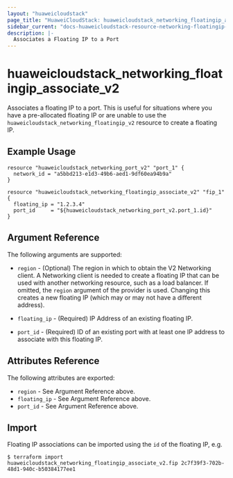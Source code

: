 ```yaml
---
layout: "huaweicloudstack"
page_title: "HuaweiCloudStack: huaweicloudstack_networking_floatingip_associate_v2"
sidebar_current: "docs-huaweicloudstack-resource-networking-floatingip-associate-v2"
description: |-
  Associates a Floating IP to a Port
---
```


# huaweicloudstack\_networking\_floatingip\_associate_v2

Associates a floating IP to a port. This is useful for situations
where you have a pre-allocated floating IP or are unable to use the
`huaweicloudstack_networking_floatingip_v2` resource to create a floating IP.

## Example Usage

```hcl
resource "huaweicloudstack_networking_port_v2" "port_1" {
  network_id = "a5bbd213-e1d3-49b6-aed1-9df60ea94b9a"
}

resource "huaweicloudstack_networking_floatingip_associate_v2" "fip_1" {
  floating_ip = "1.2.3.4"
  port_id     = "${huaweicloudstack_networking_port_v2.port_1.id}"
}
```

## Argument Reference

The following arguments are supported:

* `region` - (Optional) The region in which to obtain the V2 Networking client.
    A Networking client is needed to create a floating IP that can be used with
    another networking resource, such as a load balancer. If omitted, the
    `region` argument of the provider is used. Changing this creates a new
    floating IP (which may or may not have a different address).

* `floating_ip` - (Required) IP Address of an existing floating IP.

* `port_id` - (Required) ID of an existing port with at least one IP address to
    associate with this floating IP.

## Attributes Reference

The following attributes are exported:

* `region` - See Argument Reference above.
* `floating_ip` - See Argument Reference above.
* `port_id` - See Argument Reference above.

## Import

Floating IP associations can be imported using the `id` of the floating IP, e.g.

```
$ terraform import huaweicloudstack_networking_floatingip_associate_v2.fip 2c7f39f3-702b-48d1-940c-b50384177ee1
```
